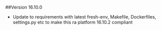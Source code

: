 ##Version 16.10.0

* Update to requirements with latest fresh-env, Makefile, Dockerfiles, settings.py etc to make this ra platform 16.10.2 compliant
